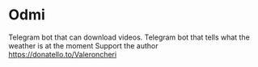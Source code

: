# Odmi
Telegram bot that can download videos. Telegram bot that tells what the weather is at the moment Support the author https://donatello.to/Valeroncheri
